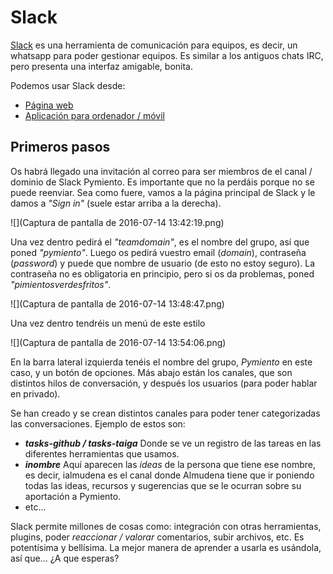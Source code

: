 # Slack

[Slack](https://slack.com/) es una herramienta de comunicación para equipos, es decir, un whatsapp para poder gestionar equipos. Es similar a los antiguos chats IRC, pero presenta una interfaz amigable, bonita.

Podemos usar Slack desde:
* [Página web](https://slack.com/)
* [Aplicación para ordenador / móvil](https://slack.com/downloads)

## Primeros pasos
Os habrá llegado una invitación al correo para ser miembros de el canal / dominio de Slack Pymiento. Es importante que no la perdáis porque no se puede reenviar. Sea como fuere, vamos a la página principal de Slack y le damos a _"Sign in"_ (suele estar arriba a la derecha).

![](Captura de pantalla de 2016-07-14 13:42:19.png)

Una vez dentro pedirá el _"teamdomain"_, es el nombre del grupo, así que poned _"pymiento"_. Luego os pedirá vuestro email (_domain_), contraseña (_password_) y puede que nombre de usuario (de esto no estoy seguro). La contraseña no es obligatoria en principio, pero si os da problemas, poned _"pimientosverdesfritos"_.

![](Captura de pantalla de 2016-07-14 13:48:47.png)

Una vez dentro tendréis un menú de este estilo

![](Captura de pantalla de 2016-07-14 13:54:06.png)

En la barra lateral izquierda tenéis el nombre del grupo, _Pymiento_ en este caso, y un botón de opciones. Más abajo están los canales, que son distintos hilos de conversación, y después los usuarios (para poder hablar en privado).

Se han creado y se crean distintos canales para poder tener categorizadas las conversaciones. Ejemplo de estos son:
* _**tasks-github / tasks-taiga**_ Donde se ve un registro de las tareas en las diferentes herramientas que usamos.
* _**inombre**_ Aquí aparecen las _ideas_ de la persona que tiene ese nombre, es decir, ialmudena es el canal donde Almudena tiene que ir poniendo todas las ideas, recursos y sugerencias que se le ocurran sobre su aportación a Pymiento.
* etc...

Slack permite millones de cosas como: integración con otras herramientas, plugins, poder _reaccionar / valorar_ comentarios, subir archivos, etc. Es potentísima y bellísima. La mejor manera de aprender a usarla es usándola, así que... ¿A que esperas?
